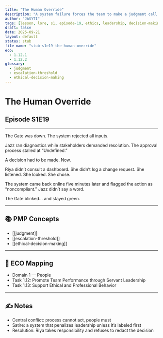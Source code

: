 ```yaml
---
title: "The Human Override"
description: "A system failure forces the team to make a judgment call without approval workflows. Jazz calls it unauthorized. Riya calls it necessary."
author: "JASYTI"
tags: [lesson, lore, s1, episode-19, ethics, leadership, decision-making, ECO/1.12, glossary-linked]
draft: false
date: 2025-09-21
layout: default
status: stub
file name: "stub-s1e19-the-human-override"
eco:
  - 1.12.1
  - 1.12.2
glossary:
  - judgment
  - escalation-threshold
  - ethical-decision-making
---
```


# The Human Override  
## Episode S1E19

---

The Gate was down. The system rejected all inputs.

Jazz ran diagnostics while stakeholders demanded resolution. The approval process stalled at “Undefined.”

A decision had to be made. Now.

Riya didn’t consult a dashboard. She didn’t log a change request. She listened. She looked. She chose.

The system came back online five minutes later and flagged the action as “noncompliant.” Jazz didn’t say a word.

The Gate blinked… and stayed green.

---

## 📚 PMP Concepts

- [[judgment]]
- [[escalation-threshold]]
- [[ethical-decision-making]]

---

## 🔗 ECO Mapping

- Domain 1 — People  
- Task 1.12: Promote Team Performance through Servant Leadership  
- Task 1.13: Support Ethical and Professional Behavior

---

## ✍️ Notes

- Central conflict: process cannot act, people must  
- Satire: a system that penalizes leadership unless it’s labeled first  
- Resolution: Riya takes responsibility and refuses to redact the decision
